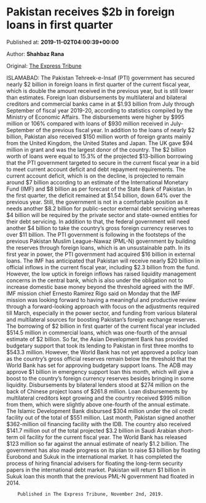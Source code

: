 
# Pakistan receives $2b in foreign loans in first quarter

Published at: **2019-11-02T04:00:39+00:00**

Author: **Shahbaz Rana**

Original: [The Express Tribune](https://tribune.com.pk/story/2091773/2-pakistan-receives-2b-foreign-loans-first-quarter/)

ISLAMABAD: The Pakistan Tehreek-e-Insaf (PTI) government has secured nearly $2 billion in foreign loans in first quarter of the current fiscal year, which is double the amount received in the previous year, but is still lower than estimates.
Foreign loan disbursements by multilateral and bilateral creditors and commercial banks came in at $1.93 billion from July through September of fiscal year 2019-20, according to statistics compiled by the Ministry of Economic Affairs.
The disbursements were higher by $995 million or 106% compared with loans of $930 million received in July-September of the previous fiscal year.
In addition to the loans of nearly $2 billion, Pakistan also received $150 million worth of foreign grants mainly from the United Kingdom, the United States and Japan. The UK gave $94 million in grant and was the largest donor of the country.
The $2 billion worth of loans were equal to 15.3% of the projected $13-billion borrowing that the PTI government targeted to secure in the current fiscal year in a bid to meet current account deficit and debt repayment requirements.
The current account deficit, which is on the decline, is projected to remain around $7 billion according to an estimate of the International Monetary Fund (IMF) and $8 billion as per forecast of the State Bank of Pakistan. In the first quarter, the deficit remained at $1.54 billion, down 64% over the previous year.
Still, the government is not in a comfortable position as it needs another $8.2 billion for public-sector external debt servicing whereas $4 billion will be required by the private sector and state-owned entities for their debt servicing.
In addition to that, the federal government will need another $4 billion to take the country’s gross foreign currency reserves to over $11 billion. The PTI government is following in the footsteps of the previous Pakistan Muslim League-Nawaz (PML-N) government by building the reserves through foreign loans, which is an unsustainable path.
In its first year in power, the PTI government had acquired $16 billion in external loans.
The IMF has anticipated that Pakistan will receive nearly $20 billion in official inflows in the current fiscal year, including $2.3 billion from the fund.
However, the low uptick in foreign inflows has raised liquidity management concerns in the central bank, which is also under the obligation not to increase domestic base money beyond the threshold agreed with the IMF.
IMF mission chief Ernesto Ramirez Rigo said on Monday that the IMF mission was looking forward to having a meaningful and productive review through a forward-looking approach with focus on the adjustments required till March, especially in the power sector, and funding from various bilateral and multilateral sources for boosting Pakistan’s foreign exchange reserves.
The borrowing of $2 billion in first quarter of the current fiscal year included $514.5 million in commercial loans, which was one-fourth of the annual estimate of $2 billion.
So far, the Asian Development Bank has provided budgetary support that took its lending to Pakistan in first three months to $543.3 million.
However, the World Bank has not yet approved a policy loan as the country’s gross official reserves remain below the threshold that the World Bank has set for approving budgetary support loans.
The ADB may approve $1 billion in emergency support loan this month, which will give a boost to the country’s foreign currency reserves besides bringing in some liquidity.
Disbursements by bilateral lenders stood at $274 million on the back of Chinese project loans of $261.8 million.
Loan disbursements by multilateral creditors kept growing and the country received $995 million from them, which were slightly above one-fourth of the annual estimate.
The Islamic Development Bank disbursed $304 million under the oil credit facility out of the total of $551 million. Last month, Pakistan signed another $362-million oil financing facility with the IDB.
The country also received $141.7 million out of the total projected $3.2 billion in Saudi Arabian short-term oil facility for the current fiscal year.
The World Bank has released $123 million so far against the annual estimate of nearly $1.2 billion.
The government has also made progress on its plan to raise $3 billion by floating Eurobond and Sukuk in the international market. It has completed the process of hiring financial advisers for floating the long-term security papers in the international debt market.
Pakistan will return $1 billion in Sukuk loan this month that the previous PML-N government had floated in 2014.

        Published in The Express Tribune, November 2nd, 2019.
      
